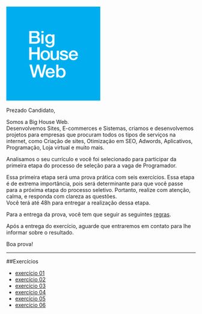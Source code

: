![BigHouseWeb](image/bhw.png "Big House Web")

Prezado Candidato,  

Somos a Big House Web.  
Desenvolvemos Sites, E-commerces e Sistemas, criamos e desenvolvemos projetos para empresas que procuram todos os tipos de serviços na internet, como Criação de sites, Otimização em SEO, Adwords, Aplicativos, Programação, Loja virtual e muito mais.  
  
Analisamos o seu currículo e você foi selecionado para participar da primeira etapa do processo de seleção para a vaga de Programador.  
  
Essa primeira etapa será uma prova prática com seis exercícios. 
Essa etapa é de extrema importância, pois será determinante para que você passe para a próxima etapa do processo seletivo. Portanto, realize com atenção, calma, e responda com clareza as questões.  
Você terá até 48h para entregar a realização dessa etapa.  
  
Para a entrega da prova, você tem que seguir as seguintes [regras](https://github.com/gustavomathias/bighouseweb/blob/master/regras.md).  
  
Após a entrega do exercício, aguarde que entraremos em contato para lhe informar sobre o resultado.  
  
Boa prova!

____

##Exercícios
- [exercício 01](https://github.com/gustavomathias/bighouseweb/blob/master/prova/exercicio1.md)
- [exercício 02](https://github.com/gustavomathias/bighouseweb/blob/master/prova/exercicio2.md)
- [exercício 03](https://github.com/gustavomathias/bighouseweb/blob/master/prova/exercicio3.md)
- [exercício 04](https://github.com/gustavomathias/bighouseweb/blob/master/prova/exercicio4.md)
- [exercício 05](https://github.com/gustavomathias/bighouseweb/blob/master/prova/exercicio5.md)
- [exercício 06](https://github.com/gustavomathias/bighouseweb/blob/master/prova/exercicio6.md)
